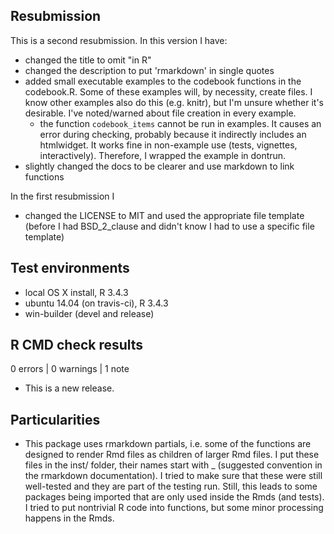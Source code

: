 ## Resubmission
This is a second resubmission. In this version I have:

* changed the title to omit "in R"
* changed the description to put 'rmarkdown' in single quotes
* added small executable examples to the codebook functions in the codebook.R. 
  Some of these examples will, by necessity, create files. 
  I know other examples also do this (e.g. knitr), but I'm unsure whether it's 
  desirable. I've noted/warned about file creation in every example.
  * the function `codebook_items` cannot be run in examples. 
    It causes an error during checking, probably because it indirectly includes 
    an htmlwidget. It works fine in non-example use (tests, vignettes, 
    interactively). Therefore, I wrapped the example in dontrun.
* slightly changed the docs to be clearer and use markdown to link functions

In the first resubmission I

* changed the LICENSE to MIT and used the appropriate file template (before I had BSD_2_clause and didn't know I had to use a specific file template)

## Test environments
* local OS X install, R 3.4.3
* ubuntu 14.04 (on travis-ci), R 3.4.3
* win-builder (devel and release)

## R CMD check results

0 errors | 0 warnings | 1 note

* This is a new release.

## Particularities
* This package uses rmarkdown partials, i.e. some of the functions are designed
  to render Rmd files as children of larger Rmd files. I put these files in
  the inst/ folder, their names start with _ (suggested convention in the
  rmarkdown documentation).
  I tried to make sure that these were still well-tested and they are part 
  of the testing run. Still, this leads to some packages being imported that are
  only used inside the Rmds (and tests). I tried to put nontrivial R code into 
  functions, but some minor processing happens in the Rmds.
  
